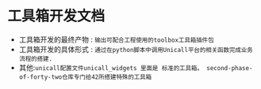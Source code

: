 # 工具箱开发文档
* 工具箱开发的最终产物 : `输出可配合工程使用的toolbox工具箱插件包`
* 工具箱开发的具体形式 : `通过在python脚本中调用Unicall平台的相关函数完成业务流程的搭建.`
* 其他:`unicall配置文件unicall_widgets 里面是 标准的工具箱。 second-phase-of-forty-two仓库专门给42所搭建特殊的工具箱`